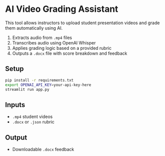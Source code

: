 # AI Video Grading Assistant

This tool allows instructors to upload student presentation videos and grade them automatically using AI.

1. Extracts audio from `.mp4` files
2. Transcribes audio using OpenAI Whisper
3. Applies grading logic based on a provided rubric
4. Outputs a `.docx` file with score breakdown and feedback

## Setup
```bash
pip install -r requirements.txt
export OPENAI_API_KEY=your-api-key-here
streamlit run app.py
```

## Inputs
- `.mp4` student videos
- `.docx` or `.json` rubric

## Output
- Downloadable `.docx` feedback
